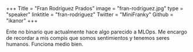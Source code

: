 +++
Title = "Fran Rodríguez Prados"
image = "fran-rodriguez.jpg"
type = "speaker"
linktitle = "fran-rodriguez"
Twitter = "MiniFranky"
Github = "ikanor"
+++

Ente no binario que actualmente hace algo parecido a MLOps. Me encargo de recordar a mis compis que somos sentimientos y tenemos seres humanos. Funciona medio bien.
